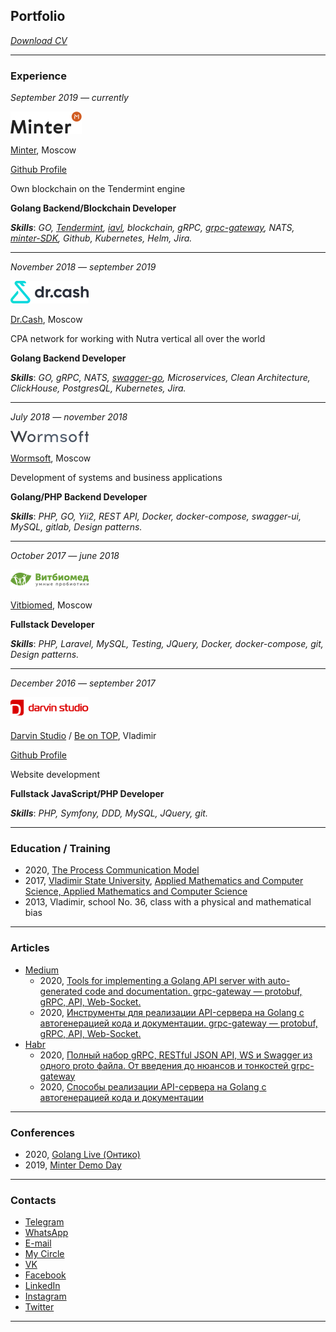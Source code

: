 ## Portfolio

_[Download CV](/pdf/sample_presentation.pdf)_

---

### Experience

_September 2019 — currently_

![Minter](images/minter-logo.png)

[Minter](https://www.minter.network/), Moscow

[Github Profile](https://github.com/MinterTeam)

Own blockchain on the Tendermint engine

**Golang Backend/Blockchain Developer**

**_Skills_**: _GO, [Tendermint](https://github.com/tendermint/tendermint), [iavl](https://github.com/cosmos/iavl), blockchain, gRPC, [grpc-gateway](https://github.com/grpc-ecosystem/grpc-gateway), NATS, [minter-SDK](https://pkg.go.dev/mod/github.com/MinterTeam/minter-go-sdk), Github, Kubernetes, Helm, Jira._

---

_November 2018 — september 2019_

![Dr.Cash](images/dr-cash-logo.png)

[Dr.Cash](https://dr.cash/), Moscow

CPA network for working with Nutra vertical all over the world

**Golang Backend Developer**

**_Skills_**: _GO, gRPC, NATS, [swagger-go](https://github.com/go-swagger/go-swagger), Microservices, Clean Architecture, ClickHouse, PostgresQL, Kubernetes, Jira._

---

_July 2018 — november 2018_

![Wormsoft](images/wormsoft-logo.png)

[Wormsoft](https://wormsoft.ru/), Moscow

Development of systems and business applications

**Golang/PHP Backend Developer**

**_Skills_**: _PHP, GO, Yii2, REST API, Docker, docker-compose, swagger-ui, MySQL, gitlab, Design patterns._

---

_October 2017 — june 2018_

![Vitbiomed](images/vitbiomed-logo.png)

[Vitbiomed](http://vitbiomed.ru/), Moscow

**Fullstack  Developer**

**_Skills_**: _PHP, Laravel, MySQL, Testing, JQuery, Docker, docker-compose, git, Design patterns._

---

_December 2016 — september 2017_

![Darvin Studio](images/darvin-studio-logo.png)

[Darvin Studio](https://www.darvin-studio.ru/) / [Be on TOP](https://www.beontop.ae/), Vladimir

[Github Profile](https://github.com/DarvinStudio)

Website development

**Fullstack JavaScript/PHP Developer**

**_Skills_**: _PHP, Symfony, DDD, MySQL, JQuery, git._

---

### Education / Training

- 2020, [The Process Communication Model](https://www.processcommunication.com/)
- 2017, [Vladimir State University](https://www.vlsu.ru/), [Applied Mathematics and Computer Science, Applied Mathematics and Computer Science](http://fpmf.vlsu.ru/)
- 2013, Vladimir, school No. 36, class with a physical and mathematical bias

---

### Articles

- [Medium](https://medium.com/@klim0v)
    - 2020, [Tools for implementing a Golang API server with auto-generated code and documentation. grpc-gateway — protobuf, gRPC, API, Web-Socket.](https://medium.com/@klim0v/tools-for-implementing-a-golang-api-server-with-auto-generated-code-and-documentation-694262e3866c?source=friends_link&sk=0c8874b7f2e970a719ab7920b830ed69)
    - 2020, [Инструменты для реализации API-сервера на Golang с автогенерацией кода и документации. grpc-gateway — protobuf, gRPC, API, Web-Socket.](https://medium.com/@klim0v/%D0%B8%D0%BD%D1%81%D1%82%D1%80%D1%83%D0%BC%D0%B5%D0%BD%D1%82%D1%8B-%D0%B4%D0%BB%D1%8F-%D1%80%D0%B5%D0%B0%D0%BB%D0%B8%D0%B7%D0%B0%D1%86%D0%B8%D0%B8-api-%D1%81%D0%B5%D1%80%D0%B2%D0%B5%D1%80%D0%B0-%D0%BD%D0%B0-golang-%D1%81-%D0%B0%D0%B2%D1%82%D0%BE%D0%B3%D0%B5%D0%BD%D0%B5%D1%80%D0%B0%D1%86%D0%B8%D0%B5%D0%B9-%D0%BA%D0%BE%D0%B4%D0%B0-%D0%B8-%D0%B4%D0%BE%D0%BA%D1%83%D0%BC%D0%B5%D0%BD%D1%82%D0%B0%D1%86%D0%B8%D0%B8-491a4c88ab38?source=friends_link&sk=26414669b0c34c95c9c11e2541a36ffa)
- [Habr](https://habr.com/ru/users/klim0v/)
    - 2020, [Полный набор gRPC, RESTful JSON API, WS и Swagger из одного proto файла. От введения до нюансов и тонкостей grpc-gateway](https://habr.com/ru/post/496574/)
    - 2020, [Способы реализации API-сервера на Golang с автогенерацией кода и документации](https://habr.com/ru/post/496098/)


---

### Conferences

- 2020, [Golang Live (Онтико)](https://golangconf.ru/2020/abstracts/6761)
- 2019, [Minter Demo Day](https://youtu.be/7bZREmkcpiY)

---

### Contacts

- [Telegram](https://t.me/klim0v)
- [WhatsApp](https://wa.me/79647700203)
- [E-mail](mailto:klim0v-sergey@yandex.ru)
- [My Circle](https://career.habr.com/klim0v)
- [VK](https://vk.com/klim0v)
- [Facebook](https://www.facebook.com/klim0vsergey)
- [LinkedIn](https://www.linkedin.com/in/klim0v/)
- [Instagram](https://www.instagram.com/klim0vsergey/)
- [Twitter](https://twitter.com/klim0vSergey)

---
